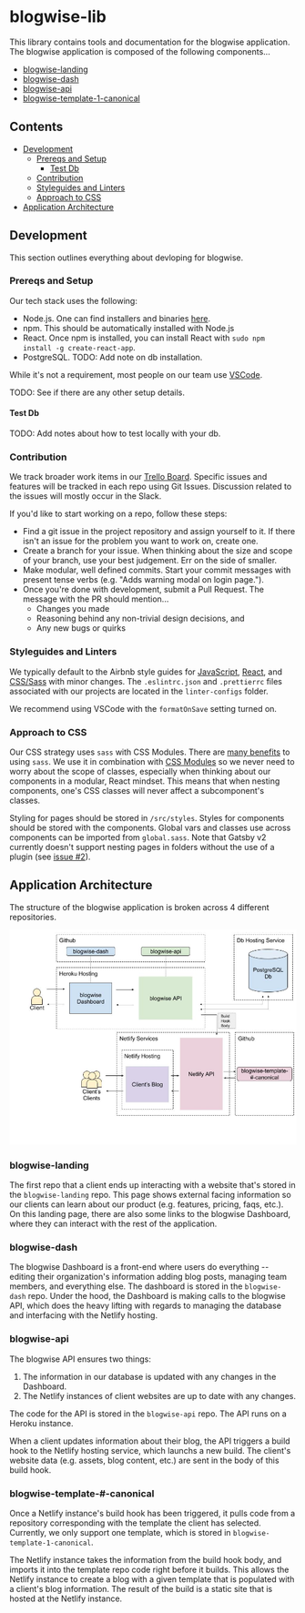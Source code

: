# blogwise-lib

This library contains tools and documentation for the blogwise application. The
blogwise application is composed of the following components...

- [blogwise-landing](https://github.com/nputnam-hu/blogwise-landing)
- [blogwise-dash](https://github.com/nputnam-hu/blogwise-dash)
- [blogwise-api](https://github.com/nputnam-hu/blogwise-api)
- [blogwise-template-1-canonical](https://github.com/nputnam-hu/blogwise-template-1-canonical)

## Contents

- [Development](README.md#development)
  - [Prereqs and Setup](README.md#prereqs-and-setup)
    - [Test Db](README.md#test-db)
  - [Contribution](README.md#contribution)
  - [Styleguides and Linters](README.md#styleguides-and-linters)
  - [Approach to CSS](README.md#approach-to-css)
- [Application Architecture](README.md#application-architecture)

## Development

This section outlines everything about devloping for blogwise.

### Prereqs and Setup

Our tech stack uses the following:

- Node.js. One can find installers and binaries
  [here](https://nodejs.org/en/download/).
- npm. This should be automatically installed with Node.js
- React. Once npm is installed, you can install React with `sudo npm install -g
  create-react-app`.
- PostgreSQL. TODO: Add note on db installation.

While it's not a requirement, most people on our team use
[VSCode](https://code.visualstudio.com/download).

TODO: See if there are any other setup details.

#### Test Db

TODO: Add notes about how to test locally with your db.

### Contribution

We track broader work items in our [Trello
Board](https://trello.com/b/epw6kWdq/blogwise). Specific issues and features
will be tracked in each repo using Git Issues. Discussion related to the issues
will mostly occur in the Slack.

If you'd like to start working on a repo, follow these steps:

- Find a git issue in the project repository and assign yourself to it. If there
  isn't an issue for the problem you want to work on, create one.
- Create a branch for your issue. When thinking about the size and scope of your
  branch, use your best judgement. Err on the side of smaller.
- Make modular, well defined commits. Start your commit messages with present
  tense verbs (e.g. "Adds warning modal on login page.").
- Once you're done with development, submit a Pull Request. The message with the
  PR should mention...
  - Changes you made
  - Reasoning behind any non-trivial design decisions, and
  - Any new bugs or quirks

### Styleguides and Linters

We typically default to the Airbnb style guides for
[JavaScript](https://github.com/airbnb/javascript),
[React](https://github.com/airbnb/javascript/tree/master/react), and
[CSS/Sass](https://github.com/airbnb/css) with minor changes. The
`.eslintrc.json` and `.prettierrc` files associated with our projects are
located in the `linter-configs` folder.

We recommend using VSCode with the `formatOnSave` setting turned on.

### Approach to CSS

Our CSS strategy uses `sass` with CSS Modules. There are [many
benefits](https://raygun.com/blog/10-reasons-css-preprocessor/) to using `sass`.
We use it in combination with [CSS
Modules](https://css-tricks.com/css-modules-part-1-need/) so we never need to
worry about the scope of classes, especially when thinking about our components
in a modular, React mindset. This means that when nesting components, one's CSS
classes will never affect a subcomponent's classes.

Styling for pages should be stored in `/src/styles`. Styles for components
should be stored with the components. Global vars and classes use across
components can be imported from `global.sass`. Note that Gatsby v2 currently
doesn't support nesting pages in folders without the use of a plugin (see [issue #2](https://github.com/nputnam-hu/blogwise-lib/issues/2)).

## Application Architecture

The structure of the blogwise application is broken across 4 different
repositories. 

![architecture-graphic](https://github.com/nputnam-hu/blogwise-lib/blob/master/images/Architecture%20Graphic.jpg)

### blogwise-landing

The first repo that a client ends up interacting with a website that's stored in
the `blogwise-landing` repo. This page shows external facing information so our
clients can learn about our product (e.g. features, pricing, faqs, etc.). On
this landing page, there are also some links to the blogwise Dashboard, where
they can interact with the rest of the application. 

### blogwise-dash 

The blogwise Dashboard is a front-end where users do everything -- editing their
organization's information adding blog posts, managing team members, and
everything else. The dashboard is stored in the `blogwise-dash` repo. Under the
hood, the Dashboard is making calls to the blogwise API, which does the heavy
lifting with regards to managing the database and interfacing with the Netlify
hosting. 

### blogwise-api

The blogwise API ensures two things: 

1. The information in our database is updated with any changes in the Dashboard.
2. The Netlify instances of client websites are up to date with any changes. 

The code for the API is stored in the `blogwise-api` repo. The API runs on a
Heroku instance. 

When a client updates information about their blog, the API triggers a build
hook to the Netlify hosting service, which launchs a new build. The client's
website data (e.g. assets, blog content, etc.) are sent in the body of this
build hook. 

### blogwise-template-#-canonical

Once a Netlify instance's build hook has been triggered, it pulls code from a
repository corresponding with the template the client has selected. Currently,
we only support one template, which is stored in
`blogwise-template-1-canonical`. 

The Netlify instance takes the information from the build hook body, and imports
it into the template repo code right before it builds. This allows the Netlify
instance to create a blog with a given template that is populated with a
client's blog information. The result of the build is a static site that is
hosted at the Netlify instance.  
